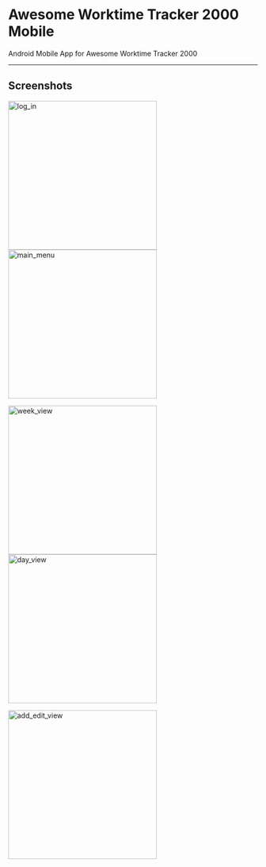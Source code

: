 # Awesome Worktime Tracker 2000 Mobile

Android Mobile App for Awesome Worktime Tracker 2000

--- 

## Screenshots

<p float="left">
  <img width="300" alt="log_in" src="https://user-images.githubusercontent.com/46755454/108591622-5c7b9100-7372-11eb-9467-4479083fc048.PNG">
  
  <img width="300" alt="main_menu" src="https://user-images.githubusercontent.com/46755454/108591632-68ffe980-7372-11eb-933b-5b512676b4f3.PNG">
</p>

<p float="left">
  <img width="300" alt="week_view" src="https://user-images.githubusercontent.com/46755454/108591636-6ef5ca80-7372-11eb-8e1f-fd71739758e7.PNG">
  
  <img width="300" alt="day_view" src="https://user-images.githubusercontent.com/46755454/108591642-71f0bb00-7372-11eb-9a9a-660edc71a500.PNG">
</p>

<p float="left">
  <img width="300" alt="add_edit_view" src="https://user-images.githubusercontent.com/46755454/108591644-73ba7e80-7372-11eb-85fc-0a366a723d2f.PNG">
</p>
